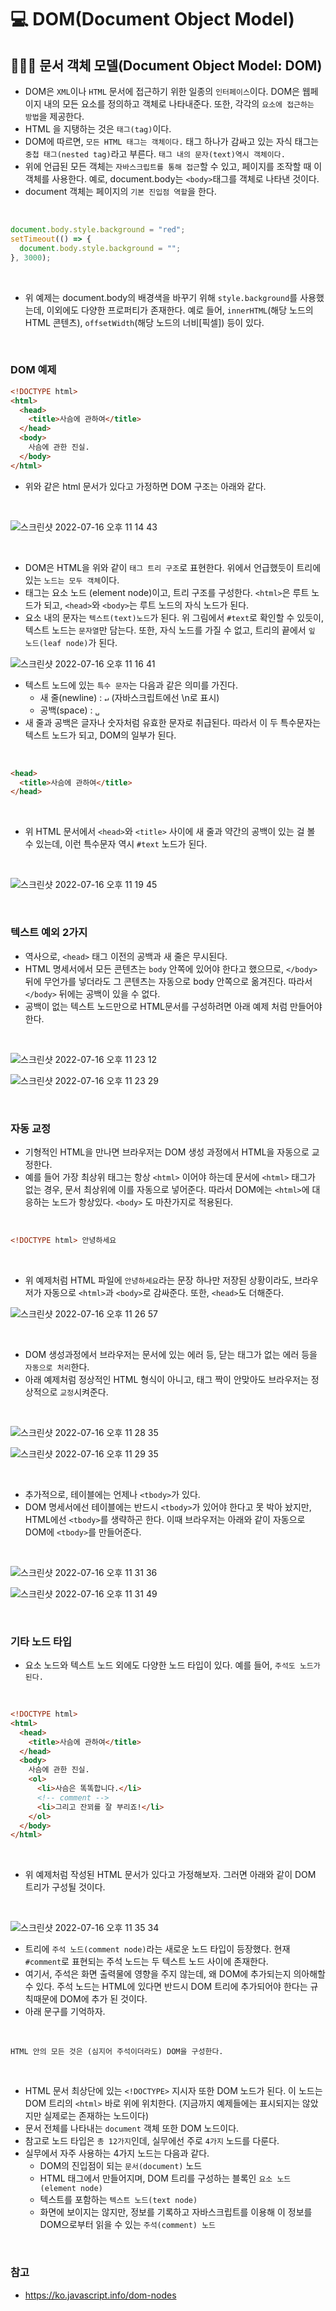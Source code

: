 # 💻 DOM(Document Object Model)

## 👨🏻‍💻 문서 객체 모델(Document Object Model: DOM)

- DOM은 `XML`이나 `HTML` 문서에 접근하기 위한 일종의 `인터페이스`이다. DOM은 웹페이지 내의 모든 요소를 정의하고 객체로 나타내준다. 또한, 각각의 `요소에 접근하는 방법`을 제공한다.
- HTML 을 지탱하는 것은 `태그(tag)`이다.
- DOM에 따르면, `모든 HTML 태그는 객체이다.` 태그 하나가 감싸고 있는 자식 태그는 `중첩 태그(nested tag)`라고 부른다. `태그 내의 문자(text)역시 객체이다.`
- 위에 언급된 모든 객체는 `자바스크립트를 통해 접근`할 수 있고, 페이지를 조작할 때 이 객체를 사용한다. 예로, document.body는 `<body>`태그를 객체로 나타낸 것이다.
- document 객체는 페이지의 `기본 진입점 역할`을 한다.

<br />

```js
document.body.style.background = "red";
setTimeout(() => {
  document.body.style.background = "";
}, 3000);
```

<br />

- 위 예제는 document.body의 배경색을 바꾸기 위해 `style.background`를 사용했는데, 이외에도 다양한 프로퍼티가 존재한다. 예로 들어, `innerHTML`(해당 노드의 HTML 콘텐츠), `offsetWidth`(해당 노드의 너비[픽셀]) 등이 있다.

<br />

### DOM 예제

```html
<!DOCTYPE html>
<html>
  <head>
    <title>사슴에 관하여</title>
  </head>
  <body>
    사슴에 관한 진실.
  </body>
</html>
```

- 위와 같은 html 문서가 있다고 가정하면 DOM 구조는 아래와 같다.

<br />

![스크린샷 2022-07-16 오후 11 14 43](https://user-images.githubusercontent.com/64779472/179358534-93747534-7eac-4431-81c8-9573cf970371.png)

<br />

- DOM은 HTML을 위와 같이 `태그 트리 구조`로 표현한다. 위에서 언급했듯이 트리에 있는 `노드는 모두 객체`이다.
- 태그는 요소 노드 (element node)이고, 트리 구조를 구성한다. `<html>`은 루트 노드가 되고, `<head>`와 `<body>`는 루트 노드의 자식 노드가 된다.
- 요소 내의 문자는 `텍스트(text)노드`가 된다. 위 그림에서 `#text`로 확인할 수 있듯이, 텍스트 노드는 `문자열`만 담는다. 또한, 자식 노드를 가질 수 없고, 트리의 끝에서 `잎 노드(leaf node)`가 된다.

![스크린샷 2022-07-16 오후 11 16 41](https://user-images.githubusercontent.com/64779472/179358616-c4f7d1a4-e9b1-4503-a277-9fce66a1f2d5.png)

- 텍스트 노드에 있는 `특수 문자`는 다음과 같은 의미를 가진다.
  - 새 줄(newline) : `↵` (자바스크립트에선 \n로 표시)
  - 공백(space) : `␣`
- 새 줄과 공백은 글자나 숫자처럼 유효한 문자로 취급된다. 따라서 이 두 특수문자는 텍스트 노드가 되고, DOM의 일부가 된다.

<br />

```html
<head>
  <title>사슴에 관하여</title>
</head>
```

<br />

- 위 HTML 문서에서 `<head>`와 `<title>` 사이에 새 줄과 약간의 공백이 있는 걸 볼 수 있는데, 이런 특수문자 역시 `#text` 노드가 된다.

<br />

![스크린샷 2022-07-16 오후 11 19 45](https://user-images.githubusercontent.com/64779472/179358743-1eeef23d-efd0-4c1a-a3a9-cf326292ff14.png)

<br />

### 텍스트 예외 2가지

- 역사으로, `<head>` 태그 이전의 공백과 새 줄은 무시된다.
- HTML 명세서에서 모든 콘텐츠는 `body` 안쪽에 있어야 한다고 했으므로, `</body>`뒤에 무언가를 넣더라도 그 콘텐츠는 자동으로 body 안쪽으로 옮겨진다. 따라서 `</body>` 뒤에는 공백이 있을 수 없다.
- 공백이 없는 텍스트 노드만으로 HTML문서를 구성하려면 아래 예제 처럼 만들어야 한다.

<br />

![스크린샷 2022-07-16 오후 11 23 12](https://user-images.githubusercontent.com/64779472/179358847-908cae33-21d0-4ac5-a818-4fbc6ad4815f.png)

![스크린샷 2022-07-16 오후 11 23 29](https://user-images.githubusercontent.com/64779472/179358856-22e95e7d-50d9-4345-a7ab-883a776f7407.png)

<br />

### 자동 교정

- 기형적인 HTML을 만나면 브라우저는 DOM 생성 과정에서 HTML을 자동으로 교정한다.
- 예를 들어 가장 최상위 태그는 항상 `<html>` 이어야 하는데 문서에 `<html>` 태그가 없는 경우, 문서 최상위에 이를 자동으로 넣어준다. 따라서 DOM에는 `<html>`에 대응하는 노드가 항상있다. `<body>` 도 마찬가지로 적용된다.

<br />

```html
<!DOCTYPE html> 안녕하세요
```

<br />

- 위 예제처럼 HTML 파일에 `안녕하세요`라는 문장 하나만 저장된 상황이라도, 브라우저가 자동으로 `<html>`과 `<body>`로 감싸준다. 또한, `<head>`도 더해준다.

![스크린샷 2022-07-16 오후 11 26 57](https://user-images.githubusercontent.com/64779472/179358975-43c92283-7b78-45ea-badc-c21a8068955d.png)

<br />

- DOM 생성과정에서 브라우저는 문서에 있는 에러 등, 닫는 태그가 없는 에러 등을 `자동으로 처리`한다.
- 아래 예제처럼 정상적인 HTML 형식이 아니고, 태그 짝이 안맞아도 브라우저는 정상적으로 `교정`시켜준다.

<br />

![스크린샷 2022-07-16 오후 11 28 35](https://user-images.githubusercontent.com/64779472/179359037-a3516d15-a5b2-4b11-b6b9-bf143f819dfc.png)

![스크린샷 2022-07-16 오후 11 29 35](https://user-images.githubusercontent.com/64779472/179359073-70059413-ed34-42f3-8991-78fc4fb86f97.png)

<br />

- 추가적으로, 테이블에는 언제나 `<tbody>`가 있다.
- DOM 명세서에선 테이블에는 반드시 `<tbody>`가 있어야 한다고 못 박아 놨지만, HTML에선 `<tbody>`를 생략하곤 한다. 이때 브라우저는 아래와 같이 자동으로 DOM에 `<tbody>`를 만들어준다.

<br />

![스크린샷 2022-07-16 오후 11 31 36](https://user-images.githubusercontent.com/64779472/179359162-8856f4fe-ff10-4575-a7fd-c346318483aa.png)

![스크린샷 2022-07-16 오후 11 31 49](https://user-images.githubusercontent.com/64779472/179359173-b7b90b27-b9a2-4491-98cc-c2d6dc6989b5.png)

<br />

### 기타 노드 타입

- 요소 노드와 텍스트 노드 외에도 다양한 노드 타입이 있다. 예를 들어, `주석도 노드가 된다.`

<br />

```html
<!DOCTYPE html>
<html>
  <head>
    <title>사슴에 관하여</title>
  </head>
  <body>
    사슴에 관한 진실.
    <ol>
      <li>사슴은 똑똑합니다.</li>
      <!-- comment -->
      <li>그리고 잔꾀를 잘 부리죠!</li>
    </ol>
  </body>
</html>
```

<br />

- 위 예제처럼 작성된 HTML 문서가 있다고 가정해보자. 그러면 아래와 같이 DOM 트리가 구성될 것이다.

<br />

![스크린샷 2022-07-16 오후 11 35 34](https://user-images.githubusercontent.com/64779472/179359327-79c9747e-1968-424c-a77c-073e82085450.png)

- 트리에 `주석 노드(comment node)`라는 새로운 노드 타입이 등장했다. 현재`#comment`로 표현되는 주석 노드는 두 텍스트 노드 사이에 존재한다.
- 여기서, 주석은 화면 출력물에 영향을 주지 않는데, 왜 DOM에 추가되는지 의아해할 수 있다. 주석 노드는 HTML에 있다면 반드시 DOM 트리에 추가되어야 한다는 규칙때문에 DOM에 추가 된 것이다.
- 아래 문구를 기억하자.

<br />

```
HTML 안의 모든 것은 (심지어 주석이더라도) DOM을 구성한다.
```

<br />

- HTML 문서 최상단에 있는 `<!DOCTYPE>` 지시자 또한 DOM 노드가 된다. 이 노드는 DOM 트리의 `<html>` 바로 위에 위치한다. (지금까지 예제들에는 표시되지는 않았지만 실제로는 존재하는 노드이다)
- 문서 전체를 나타내는 `document` 객체 또한 DOM 노드이다.
- 참고로 노드 타입은 `총 12가지`인데, 실무에선 주로 `4가지` 노드를 다룬다.
- 실무에서 자주 사용하는 4가지 노드는 다음과 같다.
  - DOM의 진입점이 되는 `문서(document)` 노드
  - HTML 태그에서 만들어지며, DOM 트리를 구성하는 블록인 `요소 노드(element node)`
  - 텍스트를 포함하는 `텍스트 노드(text node)`
  - 화면에 보이지는 않지만, 정보를 기록하고 자바스크립트를 이용해 이 정보를 DOM으로부터 읽을 수 있는 `주석(comment) 노드`

<br />

### 참고

- https://ko.javascript.info/dom-nodes
